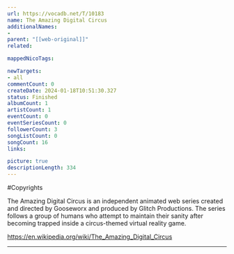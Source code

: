 ```yaml
---
url: https://vocadb.net/T/10183
name: The Amazing Digital Circus
additionalNames: 
- 
parent: "[[web-original]]"
related:

mappedNicoTags:

newTargets:
- all
commentCount: 0
createDate: 2024-01-18T10:51:30.327
status: Finished
albumCount: 1
artistCount: 1
eventCount: 0
eventSeriesCount: 0
followerCount: 3
songListCount: 0
songCount: 16
links: 

picture: true
descriptionLength: 334
---
```


#Copyrights

The Amazing Digital Circus is an independent animated web series created and directed by Gooseworx and produced by Glitch Productions. The series follows a group of humans who attempt to maintain their sanity after becoming trapped inside a circus-themed virtual reality game.

https://en.wikipedia.org/wiki/The_Amazing_Digital_Circus

---

